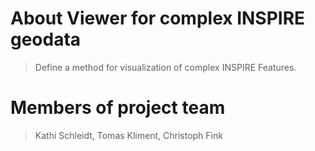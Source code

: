 # About Viewer for complex INSPIRE geodata
> Define a method for visualization of complex INSPIRE Features.
# Members of project team
> Kathi Schleidt, Tomas Kliment, Christoph Fink
